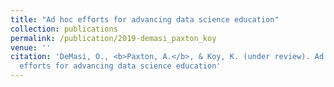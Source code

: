 ```yaml
---
title: "Ad hoc efforts for advancing data science education"
collection: publications
permalink: /publication/2019-demasi_paxton_koy
venue: ''
citation: 'DeMasi, O., <b>Paxton, A.</b>, & Koy, K. (under review). Ad hoc
  efforts for advancing data science education'
---
```

